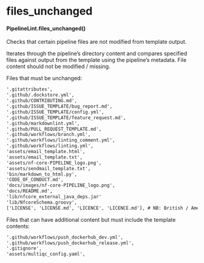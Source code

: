 # files_unchanged

#### PipelineLint.files_unchanged()

Checks that certain pipeline files are not modified from template output.

Iterates through the pipeline’s directory content and compares specified files
against output from the template using the pipeline’s metadata. File content
should not be modified / missing.

Files that must be unchanged:

```default
'.gitattributes',
'.github/.dockstore.yml',
'.github/CONTRIBUTING.md',
'.github/ISSUE_TEMPLATE/bug_report.md',
'.github/ISSUE_TEMPLATE/config.yml',
'.github/ISSUE_TEMPLATE/feature_request.md',
'.github/markdownlint.yml',
'.github/PULL_REQUEST_TEMPLATE.md',
'.github/workflows/branch.yml',
'.github/workflows/linting_comment.yml',
'.github/workflows/linting.yml',
'assets/email_template.html',
'assets/email_template.txt',
'assets/nf-core-PIPELINE_logo.png',
'assets/sendmail_template.txt',
'bin/markdown_to_html.py',
'CODE_OF_CONDUCT.md',
'docs/images/nf-core-PIPELINE_logo.png',
'docs/README.md',
'lib/nfcore_external_java_deps.jar'
'lib/NfcoreSchema.groovy',
['LICENSE', 'LICENSE.md', 'LICENCE', 'LICENCE.md'], # NB: British / American spelling
```

Files that can have additional content but must include the template contents:

```default
'.github/workflows/push_dockerhub_dev.yml',
'.github/workflows/push_dockerhub_release.yml',
'.gitignore',
'assets/multiqc_config.yaml',
```
